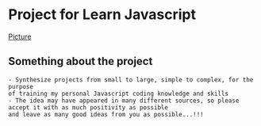 # Project for Learn Javascript
[Picture](https://drive.google.com/file/d/1zChk_vNLFFNLteDgzxJH_wQ6esbEXXaa/view?usp=sharing)
## Something about the project
```
- Synthesize projects from small to large, simple to complex, for the purpose 
of training my personal Javascript coding knowledge and skills
- The idea may have appeared in many different sources, so please accept it with as much positivity as possible
and leave as many good ideas from you as possible...!!!
```
